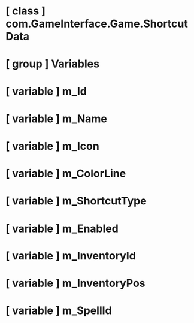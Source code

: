 # [ class ] com.GameInterface.Game.ShortcutData

# [ group ] Variables

# [ variable ] m_Id

# [ variable ] m_Name

# [ variable ] m_Icon

# [ variable ] m_ColorLine

# [ variable ] m_ShortcutType

# [ variable ] m_Enabled

# [ variable ] m_InventoryId

# [ variable ] m_InventoryPos

# [ variable ] m_SpellId


